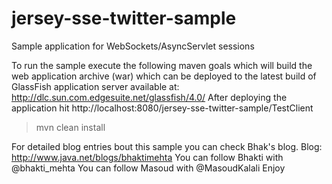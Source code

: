 jersey-sse-twitter-sample
=========================

Sample application for WebSockets/AsyncServlet sessions

To run the sample execute the following maven goals which will build the web application archive (war) which can be deployed to the latest build of GlassFish application server available at:
http://dlc.sun.com.edgesuite.net/glassfish/4.0/ After deploying the application  hit http://localhost:8080/jersey-sse-twitter-sample/TestClient


>mvn clean install 

For detailed blog entries bout this sample you can check Bhak's blog.
Blog: http://www.java.net/blogs/bhaktimehta
You can follow Bhakti with @bhakti_mehta
You can follow Masoud with @MasoudKalali
Enjoy